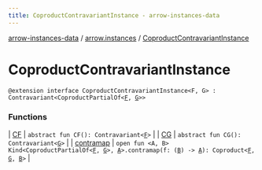 ```yaml
---
title: CoproductContravariantInstance - arrow-instances-data
---
```


[arrow-instances-data](../../index.html) / [arrow.instances](../index.html) / [CoproductContravariantInstance](./index.html)

# CoproductContravariantInstance

`@extension interface CoproductContravariantInstance<F, G> : Contravariant<CoproductPartialOf<`[`F`](index.html#F)`, `[`G`](index.html#G)`>>`

### Functions

| [CF](-c-f.html) | `abstract fun CF(): Contravariant<`[`F`](index.html#F)`>` |
| [CG](-c-g.html) | `abstract fun CG(): Contravariant<`[`G`](index.html#G)`>` |
| [contramap](contramap.html) | `open fun <A, B> Kind<CoproductPartialOf<`[`F`](index.html#F)`, `[`G`](index.html#G)`>, `[`A`](contramap.html#A)`>.contramap(f: (`[`B`](contramap.html#B)`) -> `[`A`](contramap.html#A)`): Coproduct<`[`F`](index.html#F)`, `[`G`](index.html#G)`, `[`B`](contramap.html#B)`>` |

